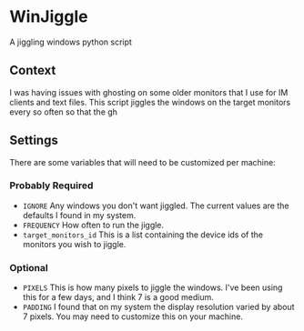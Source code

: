 # WinJiggle
A jiggling windows python script

## Context
I was having issues with ghosting on some older monitors that I use for IM clients and text files. This script jiggles the windows on the target monitors every so often so that the gh

## Settings
There are some variables that will need to be customized per machine:

### Probably Required
- `IGNORE` Any windows you don't want jiggled. The current values are the defaults I found in my system.
- `FREQUENCY` How often to run the jiggle.
- `target_monitors_id` This is a list containing the device ids of the monitors you wish to jiggle.

### Optional
- `PIXELS` This is how many pixels to jiggle the windows. I've been using this for a few days, and I think 7 is a good medium.
- `PADDING` I found that on my system the display resolution varied by about 7 pixels. You may need to customize this on your machine.
